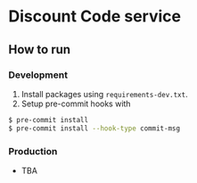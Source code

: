 # Discount Code service

## How to run

### Development
1. Install packages using `requirements-dev.txt`.
2. Setup pre-commit hooks with
```bash
$ pre-commit install
$ pre-commit install --hook-type commit-msg
```

### Production
- TBA

